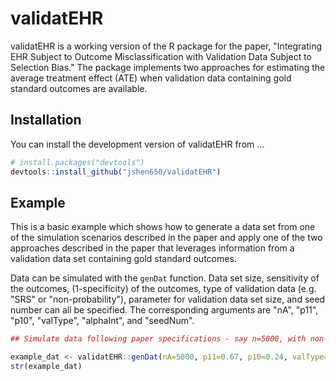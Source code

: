 # validatEHR

validatEHR is a working version of the R package for the paper, "Integrating EHR Subject to Outcome Misclassification with Validation Data Subject to Selection Bias." The package implements two approaches for estimating the average treatment effect (ATE) when validation data containing gold standard outcomes are available.

## Installation

You can install the development version of validatEHR from ...

``` r
# install.packages("devtools")
devtools::install_github("jshen650/validatEHR")
```

## Example
This is a basic example which shows how to generate a data set from one of the simulation scenarios described in the paper and apply one of the two approaches described in the paper that leverages information from a validation data set containing gold standard outcomes.

Data can be simulated with the `genDat` function. Data set size, sensitivity of the outcomes, (1-specificity) of the outcomes, type of validation data (e.g. "SRS" or "non-probability"), parameter for validation data set size, and seed number can all be specified. The corresponding arguments are "nA", "p11", "p10", "valType", "alphaInt", and "seedNum".

``` r
## Simulate data following paper specifications - say n=5000, with non-probability validation sample of size nV~850

example_dat <- validatEHR::genDat(nA=5000, p11=0.67, p10=0.24, valType="non-probability", seedNum=215)
str(example_dat)

```



